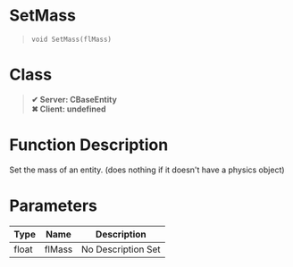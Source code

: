 # SetMass
> `void SetMass(flMass)`
# Class
> __✔ Server: CBaseEntity__  
> __✖ Client: undefined__  
# Function Description
Set the mass of an entity. (does nothing if it doesn't have a physics object)
# Parameters
Type|Name|Description
--|--|--
float|flMass|No Description Set
